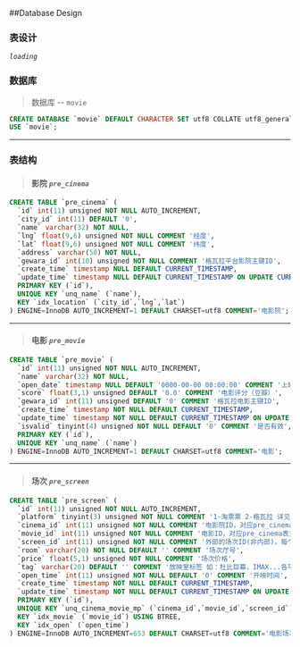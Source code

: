 ##Database Design

### 表设计
*`loading`*

### 数据库
> 数据库 -- `movie`
```sql
CREATE DATABASE `movie` DEFAULT CHARACTER SET utf8 COLLATE utf8_general_ci;
USE `movie`;
```
_ _ _

### 表结构
> #### 影院 *`pre_cinema`*
```sql
CREATE TABLE `pre_cinema` (
  `id` int(11) unsigned NOT NULL AUTO_INCREMENT,
  `city_id` int(11) DEFAULT '0',
  `name` varchar(32) NOT NULL,
  `lng` float(9,6) unsigned NOT NULL COMMENT '经度',
  `lat` float(9,6) unsigned NOT NULL COMMENT '纬度',
  `address` varchar(50) NOT NULL,
  `gewara_id` int(10) unsigned NOT NULL COMMENT '格瓦拉平台影院主键ID',
  `create_time` timestamp NULL DEFAULT CURRENT_TIMESTAMP,
  `update_time` timestamp NULL DEFAULT CURRENT_TIMESTAMP ON UPDATE CURRENT_TIMESTAMP,
  PRIMARY KEY (`id`),
  UNIQUE KEY `unq_name` (`name`),
  KEY `idx_location` (`city_id`,`lng`,`lat`)
) ENGINE=InnoDB AUTO_INCREMENT=1 DEFAULT CHARSET=utf8 COMMENT='电影院';
```
_ _ _

> #### 电影 *`pre_movie`*
```sql
CREATE TABLE `pre_movie` (
  `id` int(11) unsigned NOT NULL AUTO_INCREMENT,
  `name` varchar(32) NOT NULL,
  `open_date` timestamp NULL DEFAULT '0000-00-00 00:00:00' COMMENT '上映日期',
  `score` float(3,1) unsigned DEFAULT '0.0' COMMENT '电影评分（豆瓣）',
  `gewara_id` int(11) unsigned DEFAULT '0' COMMENT '格瓦拉电影主键ID',
  `create_time` timestamp NOT NULL DEFAULT CURRENT_TIMESTAMP,
  `update_time` timestamp NOT NULL DEFAULT CURRENT_TIMESTAMP ON UPDATE CURRENT_TIMESTAMP,
  `isvalid` tinyint(4) unsigned NOT NULL DEFAULT '0' COMMENT '是否有效',
  PRIMARY KEY (`id`),
  UNIQUE KEY `unq_name` (`name`)
) ENGINE=InnoDB AUTO_INCREMENT=1 DEFAULT CHARSET=utf8 COMMENT='电影';
```
_ _ _

> #### 场次 *`pre_screen`*
```sql
CREATE TABLE `pre_screen` (
  `id` int(11) unsigned NOT NULL AUTO_INCREMENT,
  `platform` tinyint(3) unsigned NOT NULL COMMENT '1-淘票票 2-格瓦拉 详见PlatformLiteral列表',
  `cinema_id` int(11) unsigned NOT NULL COMMENT '电影院ID，对应pre_cinema主键ID',
  `movie_id` int(11) unsigned NOT NULL COMMENT '电影ID，对应pre_cinema表主键ID',
  `screen_id` int(11) unsigned NOT NULL COMMENT '外部的场次ID(非内部)，每个平台对应的场次主键ID，主要用于做唯一约束',
  `room` varchar(20) NOT NULL DEFAULT '' COMMENT '场次厅号',
  `price` float(5,1) unsigned NOT NULL COMMENT '场次价格',
  `tag` varchar(20) DEFAULT '' COMMENT '放映室标签 如：杜比巨幕，IMAX...各平台抓取时有的话就插入，多标签之间用|分割',
  `open_time` int(11) unsigned NOT NULL DEFAULT '0' COMMENT '开映时间',
  `create_time` timestamp NOT NULL DEFAULT CURRENT_TIMESTAMP,
  `update_time` timestamp NOT NULL DEFAULT CURRENT_TIMESTAMP ON UPDATE CURRENT_TIMESTAMP,
  PRIMARY KEY (`id`),
  UNIQUE KEY `unq_cinema_movie_mp` (`cinema_id`,`movie_id`,`screen_id`) USING BTREE COMMENT '影院+电影+厅室唯一确定场次',
  KEY `idx_movie` (`movie_id`) USING BTREE,
  KEY `idx_open` (`open_time`)
) ENGINE=InnoDB AUTO_INCREMENT=653 DEFAULT CHARSET=utf8 COMMENT='电影场次';
```

<!-- 暂未用到的一些表

--
-- 表的结构 `pre_cinema_movie`
--

CREATE TABLE IF NOT EXISTS `pre_cinema_movie` (
  `id` int(11) NOT NULL AUTO_INCREMENT,
  `movie_id` int(11) NOT NULL,
  `cinema_id` int(11) NOT NULL,
  PRIMARY KEY (`id`)
) ENGINE=InnoDB DEFAULT CHARSET=utf8 COMMENT='cinema_movie中间表' AUTO_INCREMENT=1 ;

-- --------------------------------------------------------

--
-- 表的结构 `pre_city`
--

CREATE TABLE IF NOT EXISTS `pre_city` (
  `id` int(11) NOT NULL AUTO_INCREMENT,
  `pid` int(11) NOT NULL COMMENT '父id',
  `name` varchar(32) NOT NULL,
  PRIMARY KEY (`id`)
) ENGINE=InnoDB DEFAULT CHARSET=utf8 COMMENT='省市县' AUTO_INCREMENT=1 ;

-- --------------------------------------------------------

--
-- 表的结构 `pre_price`
--

CREATE TABLE IF NOT EXISTS `pre_price` (
  `id` int(11) NOT NULL AUTO_INCREMENT,
  `movie_id` int(11) NOT NULL COMMENT '电影id',
  `cinema_id` int(11) NOT NULL COMMENT '电影院id (空间换时间)',
  `screen_id` int(11) NOT NULL COMMENT '场次id',
  `platform_id` int(11) NOT NULL COMMENT '平台id',
  `price` float NOT NULL DEFAULT '0',
  PRIMARY KEY (`id`)
) ENGINE=InnoDB DEFAULT CHARSET=utf8 COMMENT='票价' AUTO_INCREMENT=1 ;

-- --------------------------------------------------------

--
-- 表的结构 `pre_platform`
--

CREATE TABLE IF NOT EXISTS `pre_platform` (
  `id` int(11) NOT NULL AUTO_INCREMENT,
  `name` varchar(32) NOT NULL,
  PRIMARY KEY (`id`)
) ENGINE=InnoDB DEFAULT CHARSET=utf8 COMMENT='平台' AUTO_INCREMENT=1 ;

-- --------------------------------------------------------
-->
